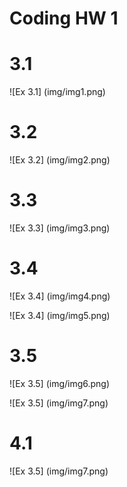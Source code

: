 # Coding HW 1

# 3.1
![Ex 3.1] (img/img1.png)

# 3.2
![Ex 3.2] (img/img2.png)

# 3.3
![Ex 3.3] (img/img3.png)

# 3.4
![Ex 3.4] (img/img4.png)

![Ex 3.4] (img/img5.png)

# 3.5
![Ex 3.5] (img/img6.png)

![Ex 3.5] (img/img7.png)

# 4.1
![Ex 3.5] (img/img7.png)
